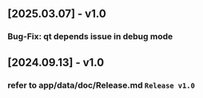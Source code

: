 ## [2025.03.07] - v1.0
### Bug-Fix: qt depends issue in debug mode 

## [2024.09.13] - v1.0
### refer to app/data/doc/Release.md `Release v1.0`